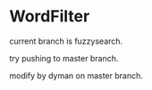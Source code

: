 # WordFilter

current branch is fuzzysearch.

try pushing to master branch.

modify by dyman on master branch.
